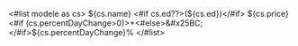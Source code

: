<#list modele as cs>
  ${cs.name} <#if cs.ed??>(${cs.ed})</#if> ${cs.price} <#if (cs.percentDayChange>0)>+<#else>&#x25BC;</#if>${cs.percentDayChange}%
</#list>
